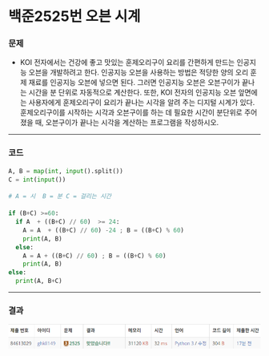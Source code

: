 # 백준2525번 오븐 시계

### 문제

- KOI 전자에서는 건강에 좋고 맛있는 훈제오리구이 요리를 간편하게 만드는 인공지능 오븐을 개발하려고 한다. 인공지능 오븐을 사용하는 방법은 적당한 양의 오리 훈제 재료를 인공지능 오븐에 넣으면 된다. 그러면 인공지능 오븐은 오븐구이가 끝나는 시간을 분 단위로 자동적으로 계산한다. 또한, KOI 전자의 인공지능 오븐 앞면에는 사용자에게 훈제오리구이 요리가 끝나는 시각을 알려 주는 디지털 시계가 있다. 훈제오리구이를 시작하는 시각과 오븐구이를 하는 데 필요한 시간이 분단위로 주어졌을 때, 오븐구이가 끝나는 시각을 계산하는 프로그램을 작성하시오.

---

### 코드

```python
A, B = map(int, input().split())
C = int(input())

# A = 시  B = 분 C = 걸리는 시간

if (B+C) >=60:
  if A  + ((B+C) // 60)  >= 24:
    A = A  + ((B+C) // 60) -24 ; B = ((B+C) % 60)
    print(A, B)
  else:
    A = A + ((B+C) // 60) ; B = ((B+C) % 60)
    print(A, B)
else:
  print(A, B+C)
```

---

### 결과

![alt text](image-1.png)
